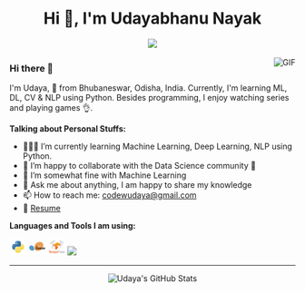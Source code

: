 <h1 align="center">Hi 👋, I'm Udayabhanu Nayak</h1>
<p align="center">
  <a href="https://www.linkedin.com/in/udayabhanu-nayak-ml-devloper/">
    <img src="https://img.shields.io/badge/-LinkedIn-blue?style=flat-square&logo=Linkedin&logoColor=white&link=https://www.linkedin.com/in/udayabhanu-nayak-ml-devloper/"/>
  </a>
</p>

<p align="center">
  <img align="right" alt="GIF" src="https://media.giphy.com/media/836HiJc7pgzy8iNXCn/giphy.gif" />
</p>

### Hi there 👋

I'm Udaya, 🚀 from Bhubaneswar, Odisha, India. Currently, I'm learning ML, DL, CV & NLP using Python. Besides programming, I enjoy watching series and playing games 👌.

**Talking about Personal Stuffs:**

- 👨🏽‍💻 I’m currently learning Machine Learning, Deep Learning, NLP using Python.
- 👯 I’m happy to collaborate with the Data Science community 🤝
- 🤔 I’m somewhat fine with Machine Learning
- 💬 Ask me about anything, I am happy to share my knowledge
- 📫 How to reach me: codewudaya@gmail.com
- 📝 [Resume](##)

**Languages and Tools I am using:**  

<code><img height="30" src="https://raw.githubusercontent.com/github/explore/80688e429a7d4ef2fca1e82350fe8e3517d3494d/topics/python/python.png"></code>
<code><img height="30" src="https://raw.githubusercontent.com/github/explore/80688e429a7d4ef2fca1e82350fe8e3517d3494d/topics/scikit-learn/scikit-learn.png"></code>
<code><img height="30" src="https://raw.githubusercontent.com/github/explore/80688e429a7d4ef2fca1e82350fe8e3517d3494d/topics/tensorflow/tensorflow.png"></code>
<code><img height="30" src="https://upload.wikimedia.org/wikipedia/commons/thumb/3/38/Jupyter_logo.svg/1200px-Jupyter_logo.svg.png"></code>

---

<p align="center">
  <img src="https://github-readme-stats.vercel.app/api?username=codewudaya&show_icons=true&hide_border=true&theme=dracula" alt="Udaya's GitHub Stats">
</p>
